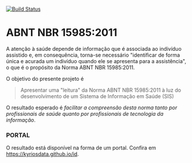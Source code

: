 [![Build Status](https://experimentos.visualstudio.com/id/_apis/build/status/kyriosdata.id)](https://experimentos.visualstudio.com/id/_build/latest?definitionId=1)

# ABNT NBR 15985:2011

A atenção à saúde depende de informação que é associada ao indivíduo assistido 
e, em consequência, torna-se necessário "identificar de forma única e acurada um 
indivíduo quando ele se apresenta para a assistência", o que é o propósito da Norma ABNT 
NBR 15985:2011. 

O objetivo do presente projeto é 

> Apresentar uma "leitura" da Norma ABNT NBR 15985:2011 à luz do 
> desenvolvimento de um Sistema de Informação em Saúde (SIS)

O resultado esperado é _facilitar a compreensão desta norma tanto por
profissionais de saúde quanto por profissionais de tecnologia da informação_.

### PORTAL 
O resultado está disponível na forma de um portal. 
Confira em https://kyriosdata.github.io/id. 
